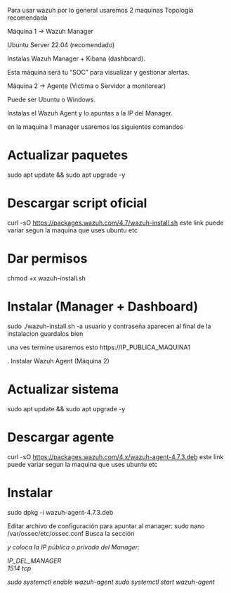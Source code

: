 Para usar wazuh por lo general usaremos 2 maquinas 
Topología recomendada

Máquina 1 → Wazuh Manager

Ubuntu Server 22.04 (recomendado)

Instalas Wazuh Manager + Kibana (dashboard).

Esta máquina será tu “SOC” para visualizar y gestionar alertas.

Máquina 2 → Agente (Victima o Servidor a monitorear)

Puede ser Ubuntu o Windows.

Instalas el Wazuh Agent y lo apuntas a la IP del Manager.



en la maquina 1 manager
usaremos los siguientes comandos 
# Actualizar paquetes
sudo apt update && sudo apt upgrade -y

# Descargar script oficial
curl -sO https://packages.wazuh.com/4.7/wazuh-install.sh  este link puede variar segun la maquina que uses ubuntu etc

# Dar permisos
chmod +x wazuh-install.sh

# Instalar (Manager + Dashboard)
sudo ./wazuh-install.sh -a
usuario y contraseña aparecen al final de la instalacion guardalos bien 



una ves termine  usaremos esto 
https://IP_PUBLICA_MAQUINA1



. Instalar Wazuh Agent (Máquina 2)
# Actualizar sistema
sudo apt update && sudo apt upgrade -y

# Descargar agente
curl -sO https://packages.wazuh.com/4.x/wazuh-agent-4.7.3.deb    este link puede variar segun la maquina que uses ubuntu etc

# Instalar
sudo dpkg -i wazuh-agent-4.7.3.deb


Editar archivo de configuración para apuntar al manager:
sudo nano /var/ossec/etc/ossec.conf
Busca la sección <address> y coloca la IP pública o privada del Manager:
<server>
  <address>IP_DEL_MANAGER</address>
  <port>1514</port>
  <protocol>tcp</protocol>
</server>

sudo systemctl enable wazuh-agent
sudo systemctl start wazuh-agent


